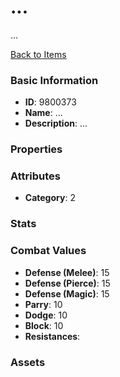 # ...

...

[Back to Items](../items.md)

### Basic Information

- **ID**: 9800373
- **Name**: ...
- **Description**: ...

### Properties


### Attributes

- **Category**: 2

### Stats


### Combat Values

- **Defense (Melee)**: 15
- **Defense (Pierce)**: 15
- **Defense (Magic)**: 15
- **Parry**: 10
- **Dodge**: 10
- **Block**: 10
- **Resistances**: 

### Assets


